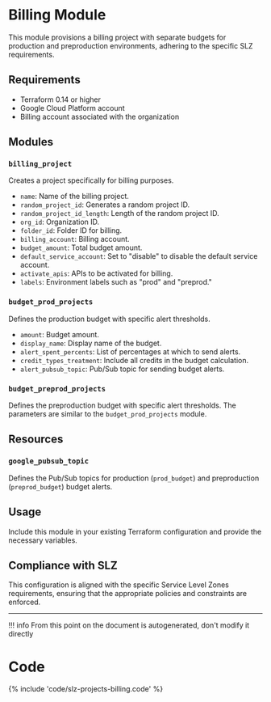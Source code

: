 # Billing Module

This module provisions a billing project with separate budgets for production and preproduction environments, adhering to the specific SLZ requirements.

## Requirements

- Terraform 0.14 or higher
- Google Cloud Platform account
- Billing account associated with the organization

## Modules

### `billing_project`

Creates a project specifically for billing purposes.

- `name`: Name of the billing project.
- `random_project_id`: Generates a random project ID.
- `random_project_id_length`: Length of the random project ID.
- `org_id`: Organization ID.
- `folder_id`: Folder ID for billing.
- `billing_account`: Billing account.
- `budget_amount`: Total budget amount.
- `default_service_account`: Set to "disable" to disable the default service account.
- `activate_apis`: APIs to be activated for billing.
- `labels`: Environment labels such as "prod" and "preprod."

### `budget_prod_projects`

Defines the production budget with specific alert thresholds.

- `amount`: Budget amount.
- `display_name`: Display name of the budget.
- `alert_spent_percents`: List of percentages at which to send alerts.
- `credit_types_treatment`: Include all credits in the budget calculation.
- `alert_pubsub_topic`: Pub/Sub topic for sending budget alerts.

### `budget_preprod_projects`

Defines the preproduction budget with specific alert thresholds. The parameters are similar to the `budget_prod_projects` module.

## Resources

### `google_pubsub_topic`

Defines the Pub/Sub topics for production (`prod_budget`) and preproduction (`preprod_budget`) budget alerts.

## Usage

Include this module in your existing Terraform configuration and provide the necessary variables.

## Compliance with SLZ

This configuration is aligned with the specific Service Level Zones requirements, ensuring that the appropriate policies and constraints are enforced.

---
!!! info
    From this point on the document is autogenerated, don't modify it directly

# Code

{% include 'code/slz-projects-billing.code' %}
